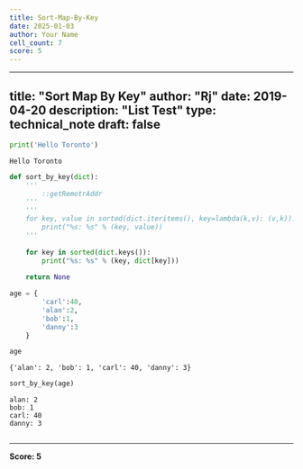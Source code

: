 ```yaml
---
title: Sort-Map-By-Key
date: 2025-01-03
author: Your Name
cell_count: 7
score: 5
---
```


---
title: "Sort Map By Key"
author: "Rj"
date: 2019-04-20
description: "List Test"
type: technical_note
draft: false
---

```python
print('Hello Toronto')
```

    Hello Toronto



```python
def sort_by_key(dict):
    '''
        ::getRemotrAddr
    '''
    '''
    for key, value in sorted(dict.iteritems(), key=lambda(k,v): (v,k)):
        print("%s: %s" % (key, value))
    '''
    
    for key in sorted(dict.keys()):
        print("%s: %s" % (key, dict[key]))
    
    return None
```


```python
age = {
        'carl':40,
        'alan':2,
        'bob':1,
        'danny':3
    }
```


```python
age
```




    {'alan': 2, 'bob': 1, 'carl': 40, 'danny': 3}




```python
sort_by_key(age)
```

    alan: 2
    bob: 1
    carl: 40
    danny: 3



```python

```


---
**Score: 5**